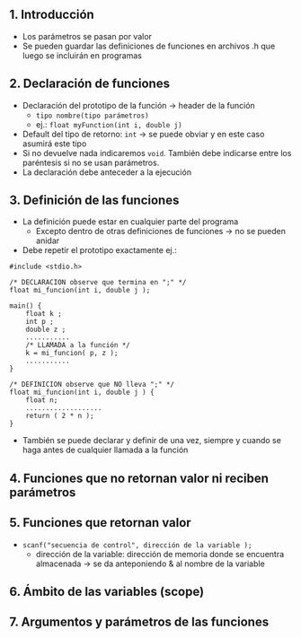 ## 1. Introducción
- Los parámetros se pasan por valor
- Se pueden guardar las definiciones de funciones en archivos .h que luego se incluirán en programas
## 2. Declaración de funciones
- Declaración del prototipo de la función -> header de la función
	- `tipo nombre(tipo parámetros)`
	- ej.: `float myFunction(int i, double j)`
- Default del tipo de retorno: `int` -> se puede obviar y en este caso asumirá este tipo
- Si no devuelve nada indicaremos `void`. También debe indicarse entre los paréntesis si no se usan parámetros.
- La declaración debe anteceder a la ejecución
## 3. Definición de las funciones
- La definición puede estar en cualquier parte del programa 
	- Excepto dentro de otras definiciones de funciones -> no se pueden anidar
- Debe repetir el prototipo exactamente
ej.: 
```
#include <stdio.h>

/* DECLARACION observe que termina en ";" */
float mi_funcion(int i, double j ); 

main() {
    float k ;
    int p ;
	double z ;
	...........
	/* LLAMADA a la función */
	k = mi_funcion( p, z ); 
	...........
}

/* DEFINICION observe que NO lleva ";" */
float mi_funcion(int i, double j ) {
	float n;
	...................
	return ( 2 * n );
}

```
- También se puede declarar y definir de una vez, siempre y cuando se haga antes de cualquier llamada a la función
## 4. Funciones que no retornan valor ni reciben parámetros
## 5. Funciones que retornan valor
- `scanf("secuencia de control", dirección de la variable );`
	- dirección de la variable: dirección de memoria donde se encuentra almacenada -> se da anteponiendo & al nombre de la variable
## 6. Ámbito de las variables (scope)
## 7. Argumentos y parámetros de las funciones
